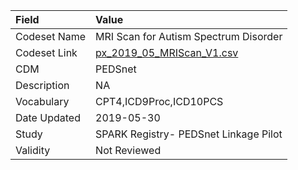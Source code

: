 |Field        |Value                                 |
|:------------|:-------------------------------------|
|Codeset Name |MRI Scan for Autism Spectrum Disorder |
|Codeset Link |[px_2019_05_MRIScan_V1.csv](https://github.com/PEDSnet/Variable-Dictionary/blob/main/procedures/px_2019_05_MRIScan_V1.csv)|
|CDM          |PEDSnet                               |
|Description  |NA                                    |
|Vocabulary   |CPT4,ICD9Proc,ICD10PCS                |
|Date Updated |2019-05-30                            |
|Study        |SPARK Registry- PEDSnet Linkage Pilot |
|Validity     |Not Reviewed                          |
